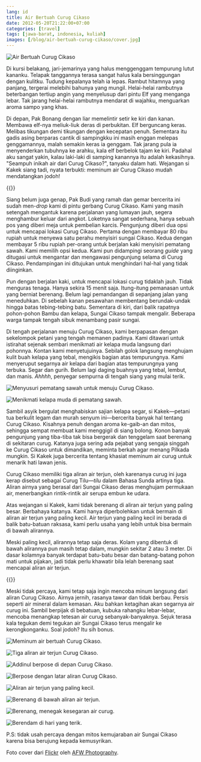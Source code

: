 ```yaml
---
lang: id
title: Air Bertuah Curug Cikaso
date: 2012-05-20T21:22:00+07:00
categories: [travel]
tags: [jawa-barat, indonesia, kuliah]
images: [/blog/air-bertuah-curug-cikaso/cover.jpg]
---
```

![Air Bertuah Curug Cikaso](cover.jpg)

Di kursi belakang, jari-jemarinya yang halus menggenggam tempurung lutut kananku. Telapak tanggannya terasa sangat halus kala bersinggungan dengan kulitku. Tudung kepalanya telah ia lepas. Rambut hitamnya yang panjang, tergerai melebihi bahunya yang mungil. Helai-helai rambutnya beterbangan tertiup angin yang menyelusup dari pintu Elf yang menganga lebar. Tak jarang helai-helai rambutnya mendarat di wajahku, menguarkan aroma sampo yang khas.

Di depan, Pak Bonang dengan liar memelintir setir ke kiri dan kanan. Membawa elf-nya meliuk-liuk deras di perbukitan. Elf berguncang keras. Melibas tikungan demi tikungan dengan kecepatan penuh. Sementara itu gadis asing berparas cantik di sampingkku ini masih enggan melepas genggamannya, malah semakin keras ia genggam. Tak jarang pula ia menyenderkan tubuhnya ke arahku, kala elf berbelok tajam ke kiri. Padahal aku sangat yakin, kalau laki-laki di samping kanannya itu adalah kekasihnya. "Seampuh inikah air dari Curug Cikaso?", tanyaku dalam hati. Wejangan si Kakek siang tadi, nyata terbukti: meminum air Curug Cikaso mudah mendatangkan jodoh!

{{<section-break>}}

Siang belum juga genap, Pak Budi yang ramah dan gemar bercerita ini sudah men-*drop* kami di pintu gerbang Curug Cikaso. Kami yang masih setengah mengantuk karena perjalanan yang lumayan jauh, segera menghambur keluar dari angkot. Loketnya sangat sederhana, hanya sebuah pos yang diberi meja untuk pembelian karcis. Pengunjung diberi dua opsi untuk mencapai lokasi Curug Cikaso. Pertama dengan membayar 80 ribu rupiah untuk menyewa satu perahu menyisiri sungai Cikaso. Kedua dengan membayar 5 ribu rupiah per-orang untuk berjalan kaki menyisiri pematang sawah. Kami memilih opsi kedua. Kami pun didampingi seorang *guide* yang ditugasi untuk mengantar dan mengawasi pengunjung selama di Curug Cikaso. Pendampingan ini ditujukan untuk menghindari hal-hal yang tidak diinginkan.

Pun dengan berjalan kaki, untuk mencapai lokasi curug tidaklah jauh. Tidak menguras tenaga. Hanya sekira 15 menit saja. Itung-itung pemanasan untuk yang berniat berenang. Belum lagi pemandangan di sepanjang jalan yang meneduhkan. Di sebelah kanan pesawahan membentang berundak-undak hingga batas tebing-tebing batu. Sementara di kiri, dari balik rapatnya pohon-pohon Bambu dan kelapa, Sungai Cikaso tampak mengalir. Beberapa warga tampak tengah sibuk menambang pasir sungai.

Di tengah perjalanan menuju Curug Cikaso, kami berpapasan dengan sekelompok petani yang tengah memanen padinya. Kami ditawari untuk istirahat sejenak sembari menikmati air kelapa muda langsung dari pohonnya. Kontan kami menyetujuinya. Sebilah golok langsung menghujam kulit buah kelapa yang tebal, mengikis bagian atas tempurungnya. Kami menyeruput segarnya air kelapa dari bagian atas tempurungnya yang terbuka. Segar dan gurih. Belum lagi daging buahnya yang tebal, lembut, dan manis. *Ahhhh*, penyegar sempurna di tengah siang yang mulai terik.

![Menyusuri pematang sawah untuk menuju Curug Cikaso.](01-menyusuri-pesawahan-menuju-curug-cikaso.jpg)

![Menikmati kelapa muda di pematang sawah.](02-air-kelapa-muda.jpg)

Sambil asyik bergulat menghabiskan sajian kelapa segar, si Kakek—petani tua berkulit legam dan murah senyum ini—bercerita banyak hal tentang Curug Cikaso. Kisahnya penuh dengan aroma ke-gaib-an dan mitos, sehingga sempat membuat kami menggigil di siang bolong. Konon banyak pengunjung yang tiba-tiba tak bisa bergerak dan tenggelam saat berenang di sekitaran curug. Katanya juga sering ada pejabat yang sengaja singgah ke Curug Cikaso untuk dimandikan, meminta berkah agar menang Pilkada mungkin. Si Kakek juga bercerita tentang khasiat meminum air curug untuk menarik hati lawan jenis.

Curug Cikaso memiliki tiga aliran air terjun, oleh karenanya curug ini juga kerap disebut sebagai Curug Tilu—*tilu* dalam Bahasa Sunda artinya tiga. Aliran airnya yang berasal dari Sungai Cikaso deras menghujam permukaan air, menerbangkan rintik-rintik air serupa embun ke udara.

Atas wejangan si Kakek, kami tidak berenang di aliran air terjun yang paling besar. Berbahaya katanya. Kami hanya diperbolehkan untuk bermain di aliran air terjun yang paling kecil. Air terjun yang paling kecil ini berada di balik batu-batuan raksasa, kami perlu usaha yang lebih untuk bisa bermain di bawah alirannya.

Meski paling kecil, alirannya tetap saja deras. Kolam yang dibentuk di bawah alirannya pun masih tetap dalam, mungkin sekitar 2 atau 3 meter. Di dasar kolamnya banyak terdapat batu-batu besar dan batang-batang pohon mati untuk pijakan, jadi tidak perlu khawatir bila lelah berenang saat mencapai aliran air terjun.

{{<section-break>}}

Meski tidak percaya, kami tetap saja ingin mencoba minum langsung dari aliran Curug Cikaso. Airnya jernih, rasanya tawar dan tidak berbau. Persis seperti air mineral dalam kemasan. Aku bahkan ketagihan akan segarnya air curug ini. Sambil berpijak di bebatuan, kubuka rahangku lebar-lebar, mencoba menangkap tetesan air curug sebanyak-banyaknya. Sejuk terasa kala tegukan demi tegukan air Sungai Cikaso terus mengalir ke kerongkonganku. Soal jodoh? Itu sih bonus.

![Meminum air bertuah Curug Cikaso.](03-meminum-air-curug-cikaso.jpg)

![Tiga aliran air terjun Curug Cikaso.](04-curug-cikaso.jpg)

![Addinul berpose di depan Curug Cikaso.](05-berpose-di-curug-cikaso.jpg)

![Berpose dengan latar aliran Curug Cikaso.](06-berpose-dengan-latar-air-terjun.jpg)

![Aliran air terjun yang paling kecil.](07-air-terjun-yang-paling-kecil.jpg)

![Berenang di bawah aliran air terjun.](08-di-bawah-aliran-air-terjun.jpg)

![Berenang, menegak kesegaran air curug.](09-berenang.jpg)

![Berendam di hari yang terik.](10-berendam.jpg)

P.S: tidak usah percaya dengan mitos kemujaraban air Sungai Cikaso karena bisa berujung kepada kemusyrikan.

Foto cover dari [Flickr](https://www.flickr.com/photos/afwphotography/9275182776/) oleh [AFW Photography](https://www.flickr.com/photos/afwphotography/).
